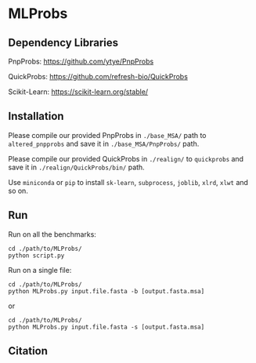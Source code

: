 # MLProbs

## Dependency Libraries
PnpProbs: https://github.com/ytye/PnpProbs

QuickProbs: https://github.com/refresh-bio/QuickProbs

Scikit-Learn: https://scikit-learn.org/stable/


## Installation
Please compile our provided PnpProbs in `./base_MSA/` path to `altered_pnpprobs` and save it in `./base_MSA/PnpProbs/` path.

Please compile our provided QuickProbs in `./realign/` to `quickprobs` and save it in `./realign/QuickProbs/bin/` path.

Use `miniconda` or `pip` to install `sk-learn`, `subprocess`, `joblib`, `xlrd`, `xlwt` and so on.


## Run
Run on all the benchmarks:

```
cd ./path/to/MLProbs/
python script.py
```

Run on a single file:

```
cd ./path/to/MLProbs/
python MLProbs.py input.file.fasta -b [output.fasta.msa]
```
or

```
cd ./path/to/MLProbs/
python MLProbs.py input.file.fasta -s [output.fasta.msa]
```

## Citation
